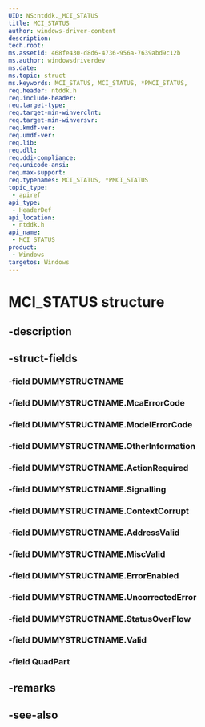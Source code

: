 ```yaml
---
UID: NS:ntddk._MCI_STATUS
title: MCI_STATUS
author: windows-driver-content
description: 
tech.root:
ms.assetid: 468fe430-d8d6-4736-956a-7639abd9c12b
ms.author: windowsdriverdev
ms.date: 
ms.topic: struct
ms.keywords: MCI_STATUS, MCI_STATUS, *PMCI_STATUS, 
req.header: ntddk.h
req.include-header:
req.target-type:
req.target-min-winverclnt:
req.target-min-winversvr:
req.kmdf-ver:
req.umdf-ver:
req.lib:
req.dll:
req.ddi-compliance:
req.unicode-ansi:
req.max-support:
req.typenames: MCI_STATUS, *PMCI_STATUS
topic_type: 
 - apiref
api_type: 
 - HeaderDef
api_location: 
 - ntddk.h
api_name: 
 - MCI_STATUS
product: 
 - Windows
targetos: Windows
---
```


# MCI_STATUS structure

## -description


## -struct-fields

### -field DUMMYSTRUCTNAME
 
### -field DUMMYSTRUCTNAME.McaErrorCode
 
### -field DUMMYSTRUCTNAME.ModelErrorCode
 
### -field DUMMYSTRUCTNAME.OtherInformation
 
### -field DUMMYSTRUCTNAME.ActionRequired
 
### -field DUMMYSTRUCTNAME.Signalling
 
### -field DUMMYSTRUCTNAME.ContextCorrupt
 
### -field DUMMYSTRUCTNAME.AddressValid
 
### -field DUMMYSTRUCTNAME.MiscValid
 
### -field DUMMYSTRUCTNAME.ErrorEnabled
 
### -field DUMMYSTRUCTNAME.UncorrectedError
 
### -field DUMMYSTRUCTNAME.StatusOverFlow
 
### -field DUMMYSTRUCTNAME.Valid
 
### -field QuadPart
 

## -remarks

## -see-also
